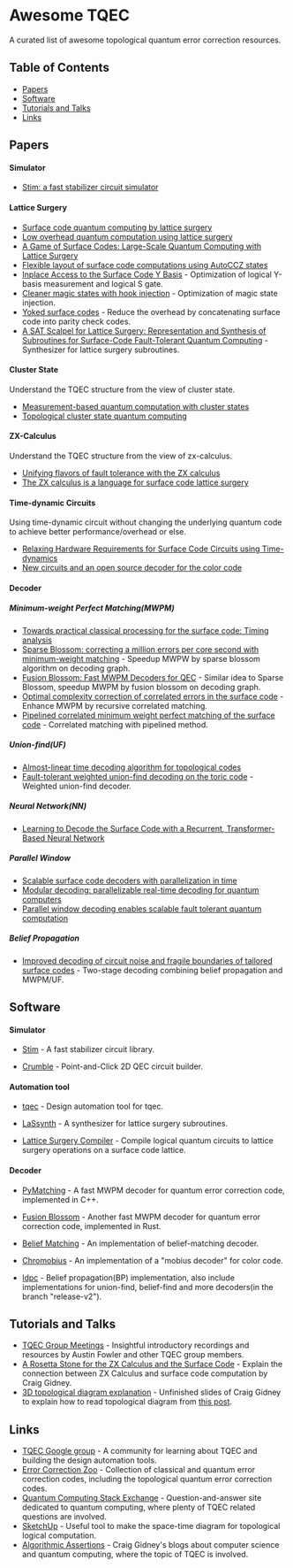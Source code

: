 # Awesome TQEC

A curated list of awesome topological quantum error correction resources.

## Table of Contents

- [Papers](#papers)
- [Software](#software)
- [Tutorials and Talks](#tutorials-and-talks)
- [Links](#links)

## Papers

#### Simulator

- [Stim: a fast stabilizer circuit simulator](https://arxiv.org/abs/2103.02202)

#### Lattice Surgery

- [Surface code quantum computing by lattice surgery](https://iopscience.iop.org/article/10.1088/1367-2630/14/12/123011)
- [Low overhead quantum computation using lattice surgery](http://arxiv.org/abs/1808.06709)
- [A Game of Surface Codes: Large-Scale Quantum Computing with Lattice Surgery](https://quantum-journal.org/papers/q-2019-03-05-128/)
- [Flexible layout of surface code computations using AutoCCZ states](https://arxiv.org/abs/1905.08916)
- [Inplace Access to the Surface Code Y Basis](https://arxiv.org/abs/2302.07395) - Optimization of logical Y-basis measurement and logical S gate.
- [Cleaner magic states with hook injection](https://arxiv.org/abs/2302.12292) - Optimization of magic state injection.
- [Yoked surface codes](https://arxiv.org/abs/2312.04522) - Reduce the overhead by concatenating surface code into parity check codes.
- [A SAT Scalpel for Lattice Surgery: Representation and Synthesis of Subroutines for Surface-Code Fault-Tolerant Quantum Computing](http://arxiv.org/abs/2404.18369) - 
Synthesizer for lattice surgery subroutines.

#### Cluster State

Understand the TQEC structure from the view of cluster state.

- [Measurement-based quantum computation with cluster states](https://arxiv.org/abs/quant-ph/0301052)
- [Topological cluster state quantum computing](https://arxiv.org/abs/0805.3202)

#### ZX-Calculus

Understand the TQEC structure from the view of zx-calculus.

- [Unifying flavors of fault tolerance with the ZX calculus](http://arxiv.org/abs/2303.08829)
- [The ZX calculus is a language for surface code lattice surgery](http://arxiv.org/abs/1704.08670)

#### Time-dynamic Circuits

Using time-dynamic circuit without changing the underlying quantum code to achieve better performance/overhead or else.

- [Relaxing Hardware Requirements for Surface Code Circuits using Time-dynamics](https://arxiv.org/abs/2302.02192)
- [New circuits and an open source decoder for the color code](https://arxiv.org/abs/2312.08813)

#### Decoder

##### Minimum-weight Perfect Matching(MWPM)

- [Towards practical classical processing for the surface code: Timing analysis](https://link.aps.org/doi/10.1103/PhysRevA.86.042313)
- [Sparse Blossom: correcting a million errors per core second with minimum-weight matching](http://arxiv.org/abs/2303.15933) - Speedup MWPW by
sparse blossom algorithm on decoding graph.
- [Fusion Blossom: Fast MWPM Decoders for QEC](http://arxiv.org/abs/2305.08307) - Similar idea to Sparse Blossom, speedup MWPM by fusion blossom on
decoding graph.
- [Optimal complexity correction of correlated errors in the surface code](http://arxiv.org/abs/1310.0863) - Enhance MWPM by recursive correlated
matching.
- [Pipelined correlated minimum weight perfect matching of the surface code](http://arxiv.org/abs/2205.09828) - Correlated matching with pipelined
method.

##### Union-find(UF)

- [Almost-linear time decoding algorithm for topological codes](https://arxiv.org/abs/1709.06218)
- [Fault-tolerant weighted union-find decoding on the toric code](https://link.aps.org/doi/10.1103/PhysRevA.102.012419) - Weighted union-find decoder.

##### Neural Network(NN)

- [Learning to Decode the Surface Code with a Recurrent, Transformer-Based Neural Network](http://arxiv.org/abs/2310.05900)

##### Parallel Window

- [Scalable surface code decoders with parallelization in time](http://arxiv.org/abs/2209.09219)
- [Modular decoding: parallelizable real-time decoding for quantum computers](http://arxiv.org/abs/2303.04846)
- [Parallel window decoding enables scalable fault tolerant quantum computation](http://arxiv.org/abs/2209.08552)

##### Belief Propagation

- [Improved decoding of circuit noise and fragile boundaries of tailored surface codes](https://arxiv.org/abs/2203.04948) - Two-stage decoding combining
belief propagation and MWPM/UF.


## Software

#### Simulator

- [Stim](https://github.com/quantumlib/Stim) - A fast stabilizer circuit library.

- [Crumble](https://algassert.com/crumble) - Point-and-Click 2D QEC circuit builder.

#### Automation tool

- [tqec](https://github.com/QCHackers/tqec) - Design automation tool for tqec.

- [LaSsynth](https://zenodo.org/records/11210072) - A synthesizer for lattice surgery subroutines.

- [Lattice Surgery Compiler](https://github.com/latticesurgery-com/lattice-surgery-compiler) - Compile logical quantum circuits to lattice surgery
operations on a surface code lattice.

#### Decoder

- [PyMatching](https://github.com/oscarhiggott/PyMatching) - A fast MWPM decoder for quantum error correction code, implemented in C++.

- [Fusion Blossom](https://github.com/yuewuo/fusion-blossom) - Another fast MWPM decoder for quantum error correction code, implemented in Rust.

- [Belief Matching](https://github.com/oscarhiggott/BeliefMatching) - An implementation of belief-matching decoder.

- [Chromobius](https://github.com/quantumlib/chromobius) - An implementation of a "mobius decoder" for color code.

- [ldpc](https://github.com/quantumgizmos/ldpc) - Belief propagation(BP) implementation, also include implementations for union-find, belief-find and more
decoders(in the branch "release-v2").

## Tutorials and Talks

- [TQEC Group Meetings](https://docs.google.com/spreadsheets/d/11DSA2wzKLOrfTGNHunFvzsMYeO7jZ8Ny8kpzoC_wKQg/edit?resourcekey=0-PdGFkp5s-4XWihMSxk0UIg#gid=0) - Insightful
introductory recordings and resources by Austin Fowler and other TQEC group members.
- [A Rosetta Stone for the ZX Calculus and the Surface Code](https://www.youtube.com/watch?v=1ojXEEm_JiI) - Explain the connection between ZX Calculus
and surface code computation by Craig Gidney.
- [3D topological diagram explanation](https://docs.google.com/presentation/d/1IjZ-0W9Y22wNG5036WFnnkF5Az1Zt8jTHFTC1-e7Em4/edit?usp=sharing) - Unfinished
slides of Craig Gidney to explain how to read topological diagram from [this post](https://quantumcomputing.stackexchange.com/questions/5280/reference-that-explains-how-to-read-3d-topological-diagrams-for-surface-code-com).

## Links

- [TQEC Google group](https://groups.google.com/g/tqec-design-automation) - A community for learning about TQEC and
building the design automation tools.
- [Error Correction Zoo](https://errorcorrectionzoo.org/) - Collection of classical and quantum error correction codes, including the
topological quantum error correction codes.
- [Quantum Computing Stack Exchange](https://quantumcomputing.stackexchange.com/) - Question-and-answer site dedicated to quantum computing, where
plenty of TQEC related questions are involved.
- [SketchUp](https://www.sketchup.com/app) - Useful tool to make the space-time diagram for topological logical computation.
- [Algorithmic Assertions](https://algassert.com/) - Craig Gidney's blogs about computer science and quantum computing, where the topic
of TQEC is involved.

